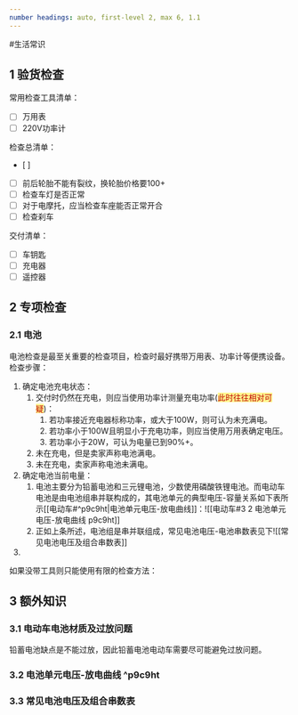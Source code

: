 ```yaml
---
number headings: auto, first-level 2, max 6, 1.1
---
```

#生活常识 

## 1 验货检查

常用检查工具清单：
- [ ] 万用表
- [ ] 220V功率计

检查总清单：
- [ ] 
- [ ] 前后轮胎不能有裂纹，换轮胎价格要100+
- [ ] 检查车灯是否正常
- [ ] 对于电摩托，应当检查车座能否正常开合
- [ ] 检查刹车

交付清单：
- [ ] 车钥匙
- [ ] 充电器
- [ ] 遥控器

## 2 专项检查

### 2.1 电池

电池检查是最至关重要的检查项目，检查时最好携带万用表、功率计等便携设备。
检查步骤：
1. 确定电池充电状态：
	1. 交付时仍然在充电，则应当使用功率计测量充电功率(<span style="background:#fff88f"><font color="#c00000">此时往往相对可疑</font></span>)：
		1. 若功率接近充电器标称功率，或大于100W，则可认为未充满电。
		2. 若功率小于100W且明显小于充电功率，则应当使用万用表确定电压。
		3. 若功率小于20W，可认为电量已到90%+。
	2. 未在充电，但是卖家声称电池满电。
	3. 未在充电，卖家声称电池未满电。
2. 确定电池当前电量：
	1. 电池主要分为铅蓄电池和三元锂电池，少数使用磷酸铁锂电池。而电动车电池是由电池组串并联构成的，其电池单元的典型电压-容量关系如下表所示[[电动车#^p9c9ht|电池单元电压-放电曲线]]：![[电动车#3 2 电池单元电压-放电曲线 p9c9ht]]
	2. 正如上条所述，电池组是串并联组成，常见电池电压-电池串数表见下![[常见电池电压及组合串数表]]
3. 

如果没带工具则只能使用有限的检查方法：

## 3 额外知识

### 3.1 电动车电池材质及过放问题

铅蓄电池缺点是不能过放，因此铅蓄电池电动车需要尽可能避免过放问题。


### 3.2 电池单元电压-放电曲线 ^p9c9ht



### 3.3 常见电池电压及组合串数表
